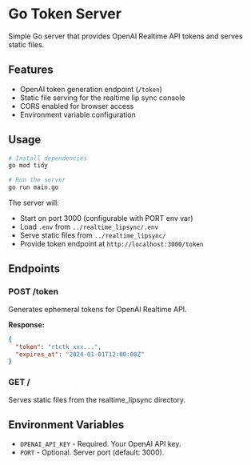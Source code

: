 # Go Token Server

Simple Go server that provides OpenAI Realtime API tokens and serves static files.

## Features
- OpenAI token generation endpoint (`/token`)
- Static file serving for the realtime lip sync console
- CORS enabled for browser access
- Environment variable configuration

## Usage

```bash
# Install dependencies
go mod tidy

# Run the server
go run main.go
```

The server will:
- Start on port 3000 (configurable with PORT env var)
- Load `.env` from `../realtime_lipsync/.env`
- Serve static files from `../realtime_lipsync/`
- Provide token endpoint at `http://localhost:3000/token`

## Endpoints

### POST /token
Generates ephemeral tokens for OpenAI Realtime API.

**Response:**
```json
{
  "token": "rtctk_xxx...",
  "expires_at": "2024-01-01T12:00:00Z"
}
```

### GET /
Serves static files from the realtime_lipsync directory.

## Environment Variables

- `OPENAI_API_KEY` - Required. Your OpenAI API key.
- `PORT` - Optional. Server port (default: 3000).
